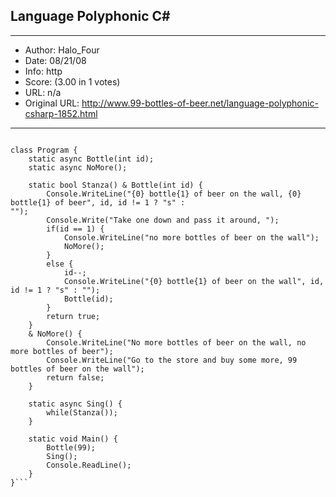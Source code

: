 
## Language Polyphonic C# ##
---
- Author: Halo_Four
- Date: 08/21/08
- Info: http
- Score:  (3.00 in 1 votes)
- URL: n/a
- Original URL: http://www.99-bottles-of-beer.net/language-polyphonic-csharp-1852.html
---

```using System;

class Program {
	static async Bottle(int id);
	static async NoMore();
	
	static bool Stanza() & Bottle(int id) {
		Console.WriteLine("{0} bottle{1} of beer on the wall, {0} bottle{1} of beer", id, id != 1 ? "s" :
"");
		Console.Write("Take one down and pass it around, ");
		if(id == 1) {
			Console.WriteLine("no more bottles of beer on the wall");
			NoMore();
		}
		else {
			id--;
			Console.WriteLine("{0} bottle{1} of beer on the wall", id, id != 1 ? "s" : "");
			Bottle(id);
		}
		return true;
	}
	& NoMore() {
		Console.WriteLine("No more bottles of beer on the wall, no more bottles of beer");
		Console.WriteLine("Go to the store and buy some more, 99 bottles of beer on the wall");
		return false;
	}
	
	static async Sing() {
		while(Stanza());
	}

	static void Main() {
		Bottle(99);
		Sing();
		Console.ReadLine();
	}
}```
